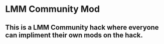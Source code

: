 # LMM Community Mod
## This is a LMM Community hack where everyone can impliment their own mods on the hack.


